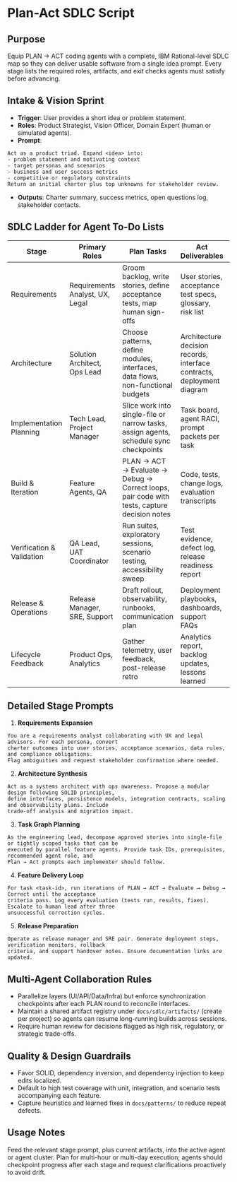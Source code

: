 # Plan-Act SDLC Script

## Purpose
Equip PLAN → ACT coding agents with a complete, IBM Rational-level SDLC map so they can deliver
usable software from a single idea prompt. Every stage lists the required roles, artifacts, and exit
checks agents must satisfy before advancing.

## Intake & Vision Sprint
- **Trigger**: User provides a short idea or problem statement.
- **Roles**: Product Strategist, Vision Officer, Domain Expert (human or simulated agents).
- **Prompt**:
```
Act as a product triad. Expand <idea> into:
- problem statement and motivating context
- target personas and scenarios
- business and user success metrics
- competitive or regulatory constraints
Return an initial charter plus top unknowns for stakeholder review.
```
- **Outputs**: Charter summary, success metrics, open questions log, stakeholder contacts.

## SDLC Ladder for Agent To-Do Lists
| Stage | Primary Roles | Plan Tasks | Act Deliverables | Exit Criteria |
| --- | --- | --- | --- | --- |
| Requirements | Requirements Analyst, UX, Legal | Groom backlog, write stories, define acceptance tests, map human sign-offs | User stories, acceptance test specs, glossary, risk list | Stakeholder sign-off, traceability matrix seeded |
| Architecture | Solution Architect, Ops Lead | Choose patterns, define modules, interfaces, data flows, non-functional budgets | Architecture decision records, interface contracts, deployment diagram | Feasibility review approval, dependencies catalogued |
| Implementation Planning | Tech Lead, Project Manager | Slice work into single-file or narrow tasks, assign agents, schedule sync checkpoints | Task board, agent RACI, prompt packets per task | Work items reviewed, dependencies queued |
| Build & Iteration | Feature Agents, QA | PLAN → ACT → Evaluate → Debug → Correct loops, pair code with tests, capture decision notes | Code, tests, change logs, evaluation transcripts | Acceptance tests pass, lint clean, reviewer checklist satisfied |
| Verification & Validation | QA Lead, UAT Coordinator | Run suites, exploratory sessions, scenario testing, accessibility sweep | Test evidence, defect log, release readiness report | No Sev-1 defects open, coverage goals met |
| Release & Operations | Release Manager, SRE, Support | Draft rollout, observability, runbooks, communication plan | Deployment playbooks, dashboards, support FAQs | Go/no-go approval, monitoring and rollback validated |
| Lifecycle Feedback | Product Ops, Analytics | Gather telemetry, user feedback, post-release retro | Analytics report, backlog updates, lessons learned | Improvement actions prioritized, roadmap updated |

## Detailed Stage Prompts
1. **Requirements Expansion**
```
You are a requirements analyst collaborating with UX and legal advisors. For each persona, convert
charter outcomes into user stories, acceptance scenarios, data rules, and compliance obligations.
Flag ambiguities and request stakeholder confirmation where needed.
```
2. **Architecture Synthesis**
```
Act as a systems architect with ops awareness. Propose a modular design following SOLID principles,
define interfaces, persistence models, integration contracts, scaling and observability plans. Include
trade-off analysis and migration impact.
```
3. **Task Graph Planning**
```
As the engineering lead, decompose approved stories into single-file or tightly scoped tasks that can be
executed by parallel feature agents. Provide task IDs, prerequisites, recommended agent role, and
Plan → Act prompts each implementer should follow.
```
4. **Feature Delivery Loop**
```
For task <task-id>, run iterations of PLAN → ACT → Evaluate → Debug → Correct until the acceptance
criteria pass. Log every evaluation (tests run, results, fixes). Escalate to human lead after three
unsuccessful correction cycles.
```
5. **Release Preparation**
```
Operate as release manager and SRE pair. Generate deployment steps, verification monitors, rollback
criteria, and support handover notes. Ensure documentation links are updated.
```

## Multi-Agent Collaboration Rules
- Parallelize layers (UI/API/Data/Infra) but enforce synchronization checkpoints after each PLAN
  round to reconcile interfaces.
- Maintain a shared artifact registry under `docs/sdlc/artifacts/` (create per project) so agents can
  resume long-running builds across sessions.
- Require human review for decisions flagged as high risk, regulatory, or strategic trade-offs.

## Quality & Design Guardrails
- Favor SOLID, dependency inversion, and dependency injection to keep edits localized.
- Default to high test coverage with unit, integration, and scenario tests accompanying each feature.
- Capture heuristics and learned fixes in `docs/patterns/` to reduce repeat defects.

## Usage Notes
Feed the relevant stage prompt, plus current artifacts, into the active agent or agent cluster. Plan for
multi-hour or multi-day execution; agents should checkpoint progress after each stage and request
clarifications proactively to avoid drift.
